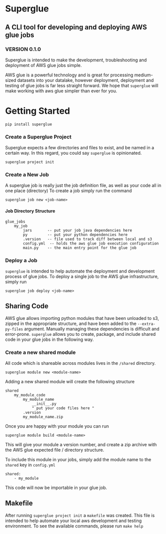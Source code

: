 # Superglue
## A CLI tool for developing and deploying AWS glue jobs
### VERSION 0.1.0

Superglue is intended to make the development, troubleshooting and deployment of AWS glue jobs simple.

AWS glue is a powerful technology and is great for processing medium-sized datasets into your datalake, however
deployment, deployment and testing of glue jobs is far less straight forward. We hope that `superglue` will make working
with aws glue simpler than ever for you.

# Getting Started
```
pip install superglue
```

### Create a Superglue Project

Superglue expects a few directories and files to exist, and be named in a certain way. In this regard, you could say 
`superglue` is opinionated.

```
superglue project init
```

### Create a New Job
A superglue job is really just the job definition file, as well as your code all in one place (directory) To create a job
simply run the command 

```
superglue job new <job-name>
```

#### Job Directory Structure
```
glue_jobs
    my_job
        jars       -- put your job java dependencies here
        py         -- put your python dependencies here
        .version   -- file used to track diff between local and s3
        config.yml  -- holds the aws glue job execution configuration
        main.py    -- the main entry point for the glue job
```

### Deploy a Job
`superglue` is intended to help automate the deployment and development process of glue jobs. To deploy a
single job to the AWS glue infrastructure, simply run

```
superglue job deploy <job-name>
```

## Sharing Code
AWS glue allows importing python modules that have been unloaded to s3, zipped in the appropriate structure, and have been added to the `--extra-py-files` argument. 
Manually managing these dependencies is difficult and error-prone. `superglue` allows you to create, package, 
and include shared code in your glue jobs in the following way. 

### Create a new shared module

All code which is shareable across modules lives in the `/shared` directory. 

```
superglue module new <module-name>
```

Adding a new shared module will create the following structure

```
shared
    my_module_code
        my_module_name
            __init__.py    
            " put your code files here "
        .version
        my_module_name.zip
```

Once you are happy with your module you can run
```
superglue module build <module-name>
```

This will give your module a version number, and create a zip archive with the AWS glue expected
file / directory structure.

To include this module in your jobs, simply add the module name to the `shared` key in `config.yml`
```
shared:
    - my_module
```

This code will now be importable in your glue job.

## Makefile
After running ``superglue project init`` a `makefile` was created. This file is intended to help automate your 
local aws development and testing environment. To see the available commands, please run
``make help``




